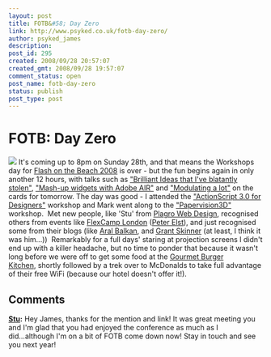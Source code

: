 ```yaml
---
layout: post
title: FOTB&#58; Day Zero
link: http://www.psyked.co.uk/fotb-day-zero/
author: psyked_james
description: 
post_id: 295
created: 2008/09/28 20:57:07
created_gmt: 2008/09/28 19:57:07
comment_status: open
post_name: fotb-day-zero
status: publish
post_type: post
---
```


# FOTB: Day Zero

![](http://uploads.psyked.co.uk/2008/09/fotb0.jpg) It's coming up to 8pm on Sunday 28th, and that means the Workshops day for [Flash on the Beach 2008](http://www.flashonthebeach.com/) is over - but the fun begins again in only another 12 hours, with talks such as ["Brilliant Ideas that I've blatantly stolen"](http://www.flashonthebeach.com/sessions/index.php?pageid=2112), ["Mash-up widgets with Adobe AIR"](http://www.flashonthebeach.com/sessions/index.php?pageid=2194) and ["Modulating a lot"](http://www.flashonthebeach.com/sessions/index.php?pageid=2186) on the cards for tomorrow. The day was good - I attended the ["ActionScript 3.0 for Designers"](http://www.flashonthebeach.com/sessions/index.php?pageid=2108) workshop and Mark went along to the ["Papervision3D"](http://www.flashonthebeach.com/sessions/index.php?pageid=2188) workshop.  Met new people, like 'Stu' from [Plagro Web Design](http://www.plagro.com/), recognised others from events like [FlexCamp London](http://www.flexcamp.co.uk/) ([Peter Elst](http://www.peterelst.com/blog/)), and just recognised some from their blogs (like [Aral Balkan](http://aralbalkan.com/), and [Grant Skinner](http://www.gskinner.com/blog/) (at least, I think it was him...))  Remarkably for a full days' staring at projection screens I didn't end up with a killer headache, but no time to ponder that because it wasn't long before we were off to get some food at the [Gourmet Burger Kitchen](http://www.gbkinfo.com/GBK_Locations.htm), shortly followed by a trek over to McDonalds to take full advantage of their free WiFi (because our hotel doesn't offer it!).

## Comments

**[Stu](#435 "2008-10-02 18:21:07"):** Hey James, thanks for the mention and link! It was great meeting you and I'm glad that you had enjoyed the conference as much as I did...although I'm on a bit of FOTB come down now! Stay in touch and see you next year!

